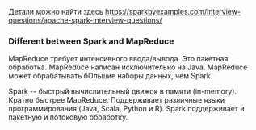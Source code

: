 Детали можно найти здесь https://sparkbyexamples.com/interview-questions/apache-spark-interview-questions/

### Different between Spark and MapReduce

MapReduce требует интенсивного ввода/вывода. Это пакетная обработка. MapReduce написан исключительно на Java. MapReduce может обрабатывать бОльшие наборы данных, чем Spark.

Spark -- быстрый вычислительный движок в памяти (in-memory). Кратно быстрее MapReduce. Поддерживает различные языки программирования (Java, Scala, Python и R). Spark поддерживает и пакетную и потоковую обработку.

### 